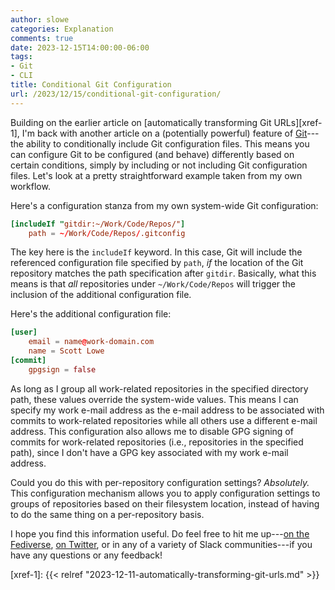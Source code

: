 ```yaml
---
author: slowe
categories: Explanation
comments: true
date: 2023-12-15T14:00:00-06:00
tags:
- Git
- CLI
title: Conditional Git Configuration
url: /2023/12/15/conditional-git-configuration/
---
```


Building on the earlier article on [automatically transforming Git URLs][xref-1], I'm back with another article on a (potentially powerful) feature of [Git][link-1]---the ability to conditionally include Git configuration files. This means you can configure Git to be configured (and behave) differently based on certain conditions, simply by including or not including Git configuration files. Let's look at a pretty straightforward example taken from my own workflow.<!--more-->

Here's a configuration stanza from my own system-wide Git configuration:

```toml
[includeIf "gitdir:~/Work/Code/Repos/"]
    path = ~/Work/Code/Repos/.gitconfig
```

The key here is the `includeIf` keyword. In this case, Git will include the referenced configuration file specified by `path`, _if_ the location of the Git repository matches the path specification after `gitdir`. Basically, what this means is that _all_ repositories under `~/Work/Code/Repos` will trigger the inclusion of the additional configuration file.

Here's the additional configuration file:

```toml
[user]
    email = name@work-domain.com
    name = Scott Lowe
[commit]
    gpgsign = false
```

As long as I group all work-related repositories in the specified directory path, these values override the system-wide values. This means I can specify my work e-mail address as the e-mail address to be associated with commits to work-related repositories while all others use a different e-mail address. This configuration also allows me to disable GPG signing of commits for work-related repositories (i.e., repositories in the specified path), since I don't have a GPG key associated with my work e-mail address.

Could you do this with per-repository configuration settings? _Absolutely._ This configuration mechanism allows you to apply configuration settings to groups of repositories based on their filesystem location, instead of having to do the same thing on a per-repository basis.

I hope you find this information useful. Do feel free to hit me up---[on the Fediverse][link-2], [on Twitter][link-3], or in any of a variety of Slack communities---if you have any questions or any feedback!

[link-1]: https://www.git-scm.com
[link-2]: https://fosstodon.org/@scottslowe
[link-3]: https://twitter.com/scott_lowe
[xref-1]: {{< relref "2023-12-11-automatically-transforming-git-urls.md" >}}
